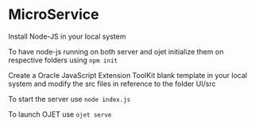 # MicroService
Install Node-JS in your local system

To have node-js running on both server and ojet initialize them on respective folders using `npm init`

Create a Oracle JavaScript Extension ToolKit blank template in your local system and modify the src files in reference to the folder UI/src

To start the server use `node index.js`

To launch OJET use `ojet serve`
